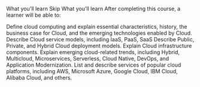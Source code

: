 What you'll learn
Skip What you'll learn
After completing this course, a learner will be able to:

Define cloud computing and explain essential characteristics, history, the business case for Cloud, and the emerging technologies enabled by Cloud.
Describe Cloud service models, including IaaS, PaaS, SaaS
Describe Public, Private, and Hybrid Cloud deployment models.
Explain Cloud infrastructure components.
Explain emerging cloud-related trends, including Hybrid, Multicloud, Microservices, Serverless, Cloud Native, DevOps, and Application Modernization.
List and describe services of popular cloud platforms, including AWS, Microsoft Azure, Google Cloud, IBM Cloud, Alibaba Cloud, and others.
